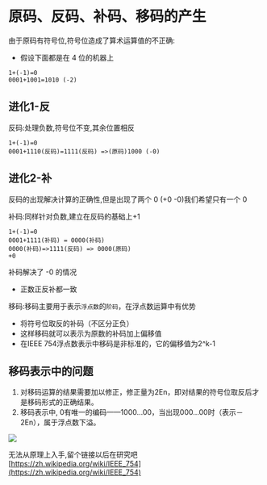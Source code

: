 # 原码、反码、补码、移码的产生
由于原码有符号位,符号位造成了算术运算值的不正确:
* 假设下面都是在 4 位的机器上

```
1+(-1)=0
0001+1001=1010 (-2)
```
## 进化1-反

反码:处理负数,符号位不变,其余位置相反
```
1+(-1)=0
0001+1110(反码)=1111(反码) =>(原码)1000 (-0)
```

## 进化2-补
反码的出现解决计算的正确性,但是出现了两个 0 (+0 -0)我们希望只有一个 0

补码:同样针对负数,建立在反码的基础上+1

```
1+(-1)=0
0001+1111(补码) = 0000(补码)
0000(补码)=>1111(反码) => 0000(原码)
+0
```
补码解决了 -0 的情况
- 正数正反补都一致


移码:移码主要用于表示`浮点数`的`阶码`，在浮点数运算中有优势
- 将符号位取反的补码（不区分正负）
- 这样移码就可以表示为原数的补码加上偏移值
- 在IEEE 754浮点数表示中移码是非标准的，它的偏移值为2^k-1

## 移码表示中的问题
1. 对移码运算的结果需要加以修正，修正量为2En，即对结果的符号位取反后才是移码形式的正确结果。
2. 移码表示中, 0有唯一的编码——1000…00，当出现000…00时（表示－2En），属于浮点数下溢。

![](http://ww1.sinaimg.cn/large/006rAlqhly1g102k2lkjcj30l004y3z3.jpg)

无法从原理上入手,留个链接以后在研究吧
[https://zh.wikipedia.org/wiki/IEEE_754](https://zh.wikipedia.org/wiki/IEEE_754)
